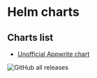 # Helm charts

## Charts list

- [Unofficial Appwrite chart](https://github.com/k3env/appwrite-helm)

![GitHub all releases](https://img.shields.io/github/downloads/k3env/charts/total?style=for-the-badge)
